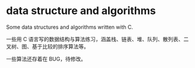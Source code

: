 # data structure and algorithms
Some data structures and algorithms written with C.

一些用 C 语言写的数据结构与算法练习，涵盖栈、链表、堆、队列、散列表、二叉树、图、基于比较的排序算法等。

一些算法还存着在 BUG，待修改。
